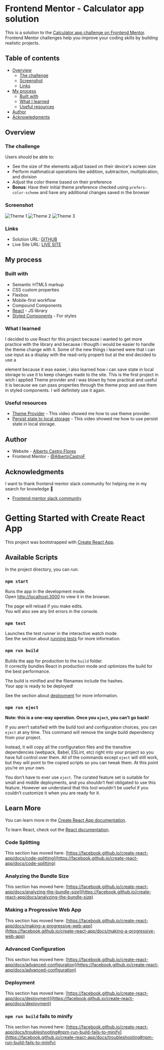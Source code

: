 # Frontend Mentor - Calculator app solution

This is a solution to the [Calculator app challenge on Frontend Mentor](https://www.frontendmentor.io/challenges/calculator-app-9lteq5N29). Frontend Mentor challenges help you improve your coding skills by building realistic projects.

## Table of contents

- [Overview](#overview)
  - [The challenge](#the-challenge)
  - [Screenshot](#screenshot)
  - [Links](#links)
- [My process](#my-process)
  - [Built with](#built-with)
  - [What I learned](#what-i-learned)
  - [Useful resources](#useful-resources)
- [Author](#author)
- [Acknowledgments](#acknowledgments)

## Overview

### The challenge

Users should be able to:

- See the size of the elements adjust based on their device's screen size
- Perform mathmatical operations like addition, subtraction, multiplication, and division
- Adjust the color theme based on their preference
- **Bonus**: Have their initial theme preference checked using `prefers-color-scheme` and have any additional changes saved in the browser

### Screenshot

![Theme 1](./public/images/theme1.png)
![Theme 2](./public/images/theme2.png)
![Theme 3](./public/images/theme3.png)

### Links

- Solution URL: [GITHUB](https://github.com/AlbertoCastroF/calculatorApp)
- Live Site URL: [LIVE SITE](https://albertocastrof.github.io/calculatorApp/)

## My process

### Built with

- Semantic HTML5 markup
- CSS custom properties
- Flexbox
- Mobile-first workflow
- Compound Components
- [React](https://reactjs.org/) - JS library
- [Styled Components](https://styled-components.com/) - For styles

### What I learned

I decided to use React for this project because i wanted to get more practice with the library and because i thougth i would be easier to handle the theme change with it. Some of the new things i learned were that i can use input as a display with the read-only properti but at the end decided to use a <div> element because it was easier, i also learned how i can save state in local storage to use it to keep changes made to the site. This is the first project in wich i applied Theme provider and i was blown by how practical and useful it is because we can pass properties through the theme prop and use them in styled components. I will definitely use it again.

### Useful resources

- [Theme Provider](https://www.youtube.com/watch?v=G00V4tRx1ME&t=372s&ab_channel=WillCodeForViews) - This video showed me how to use theme provider.
- [Persist state to local storage](https://www.youtube.com/watch?v=fTP2gi7e3k8&ab_channel=BenAwad) - This video showed me how to use persist state in local storage.

## Author

- Website - [Alberto Castro Flores](https://www.linkedin.com/in/alberto-castro-flores-02007959/)
- Frontend Mentor - [@AlbertoCastroF](https://www.frontendmentor.io/profile/AlbertoCastroF)

## Acknowledgments

I want to thank frontend mentor slack community for helping me in my search for knowledge 🙏

- [Frontend mentor slack community](https://www.frontendmentor.io/slack)

# Getting Started with Create React App

This project was bootstrapped with [Create React App](https://github.com/facebook/create-react-app).

## Available Scripts

In the project directory, you can run:

### `npm start`

Runs the app in the development mode.\
Open [http://localhost:3000](http://localhost:3000) to view it in the browser.

The page will reload if you make edits.\
You will also see any lint errors in the console.

### `npm test`

Launches the test runner in the interactive watch mode.\
See the section about [running tests](https://facebook.github.io/create-react-app/docs/running-tests) for more information.

### `npm run build`

Builds the app for production to the `build` folder.\
It correctly bundles React in production mode and optimizes the build for the best performance.

The build is minified and the filenames include the hashes.\
Your app is ready to be deployed!

See the section about [deployment](https://facebook.github.io/create-react-app/docs/deployment) for more information.

### `npm run eject`

**Note: this is a one-way operation. Once you `eject`, you can’t go back!**

If you aren’t satisfied with the build tool and configuration choices, you can `eject` at any time. This command will remove the single build dependency from your project.

Instead, it will copy all the configuration files and the transitive dependencies (webpack, Babel, ESLint, etc) right into your project so you have full control over them. All of the commands except `eject` will still work, but they will point to the copied scripts so you can tweak them. At this point you’re on your own.

You don’t have to ever use `eject`. The curated feature set is suitable for small and middle deployments, and you shouldn’t feel obligated to use this feature. However we understand that this tool wouldn’t be useful if you couldn’t customize it when you are ready for it.

## Learn More

You can learn more in the [Create React App documentation](https://facebook.github.io/create-react-app/docs/getting-started).

To learn React, check out the [React documentation](https://reactjs.org/).

### Code Splitting

This section has moved here: [https://facebook.github.io/create-react-app/docs/code-splitting](https://facebook.github.io/create-react-app/docs/code-splitting)

### Analyzing the Bundle Size

This section has moved here: [https://facebook.github.io/create-react-app/docs/analyzing-the-bundle-size](https://facebook.github.io/create-react-app/docs/analyzing-the-bundle-size)

### Making a Progressive Web App

This section has moved here: [https://facebook.github.io/create-react-app/docs/making-a-progressive-web-app](https://facebook.github.io/create-react-app/docs/making-a-progressive-web-app)

### Advanced Configuration

This section has moved here: [https://facebook.github.io/create-react-app/docs/advanced-configuration](https://facebook.github.io/create-react-app/docs/advanced-configuration)

### Deployment

This section has moved here: [https://facebook.github.io/create-react-app/docs/deployment](https://facebook.github.io/create-react-app/docs/deployment)

### `npm run build` fails to minify

This section has moved here: [https://facebook.github.io/create-react-app/docs/troubleshooting#npm-run-build-fails-to-minify](https://facebook.github.io/create-react-app/docs/troubleshooting#npm-run-build-fails-to-minify)
